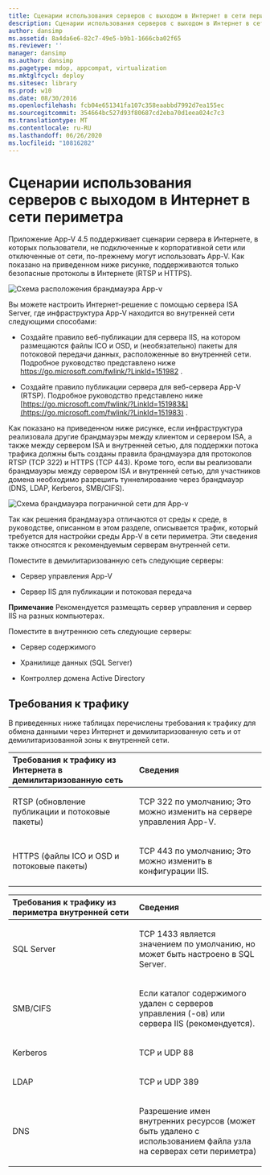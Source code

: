 ```yaml
---
title: Сценарии использования серверов с выходом в Интернет в сети периметра
description: Сценарии использования серверов с выходом в Интернет в сети периметра
author: dansimp
ms.assetid: 8a4da6e6-82c7-49e5-b9b1-1666cba02f65
ms.reviewer: ''
manager: dansimp
ms.author: dansimp
ms.pagetype: mdop, appcompat, virtualization
ms.mktglfcycl: deploy
ms.sitesec: library
ms.prod: w10
ms.date: 08/30/2016
ms.openlocfilehash: fcb04e651341fa107c358eaabbd7992d7ea155ec
ms.sourcegitcommit: 354664bc527d93f80687cd2eba70d1eea024c7c3
ms.translationtype: MT
ms.contentlocale: ru-RU
ms.lasthandoff: 06/26/2020
ms.locfileid: "10816282"
---
```

# Сценарии использования серверов с выходом в Интернет в сети периметра


Приложение App-V 4.5 поддерживает сценарии сервера в Интернете, в которых пользователи, не подключенные к корпоративной сети или отключенные от сети, по-прежнему могут использовать App-V. Как показано на приведенном ниже рисунке, поддерживаются только безопасные протоколы в Интернете (RTSP и HTTPS).

![Схема расположения брандмауэра App-v](images/appvfirewalls.gif)

Вы можете настроить Интернет-решение с помощью сервера ISA Server, где инфраструктура App-V находится во внутренней сети следующими способами:

-   Создайте правило веб-публикации для сервера IIS, на котором размещаются файлы ICO и OSD, и (необязательно) пакеты для потоковой передачи данных, расположенные во внутренней сети. Подробное руководство представлено ниже <https://go.microsoft.com/fwlink/?LinkId=151982> .

-   Создайте правило публикации сервера для веб-сервера App-V (RTSP). Подробное руководство представлено ниже [https://go.microsoft.com/fwlink/?LinkId=151983&](https://go.microsoft.com/fwlink/?LinkId=151983) .

Как показано на приведенном ниже рисунке, если инфраструктура реализовала другие брандмауэры между клиентом и сервером ISA, а также между сервером ISA и внутренней сетью, для поддержки потока трафика должны быть созданы правила брандмауэра для протоколов RTSP (TCP 322) и HTTPS (TCP 443). Кроме того, если вы реализовали брандмауэры между сервером ISA и внутренней сетью, для участников домена необходимо разрешить туннелирование через брандмауэр (DNS, LDAP, Kerberos, SMB/CIFS).

![Схема брандмауэра пограничной сети для App-v](images/appvperimeternetworkfirewall.gif)

Так как решения брандмауэра отличаются от среды к среде, в руководстве, описанном в этом разделе, описывается трафик, который требуется для настройки среды App-V в сети периметра. Эти сведения также относятся к рекомендуемым серверам внутренней сети.

Поместите в демилитаризованную сеть следующие серверы:

-   Сервер управления App-V

-   Сервер IIS для публикации и потоковая передача

**Примечание**  Рекомендуется размещать сервер управления и сервер IIS на разных компьютерах.

 

Поместите в внутреннюю сеть следующие серверы:

-   Сервер содержимого

-   Хранилище данных (SQL Server)

-   Контроллер домена Active Directory

## Требования к трафику


В приведенных ниже таблицах перечислены требования к трафику для обмена данными через Интернет и демилитаризованную сеть и от демилитаризованной зоны к внутренней сети.

<table>
<colgroup>
<col width="50%" />
<col width="50%" />
</colgroup>
<thead>
<tr class="header">
<th align="left">Требования к трафику из Интернета в демилитаризованную сеть</th>
<th align="left">Сведения</th>
</tr>
</thead>
<tbody>
<tr class="odd">
<td align="left"><p>RTSP (обновление публикации и потоковые пакеты)</p></td>
<td align="left"><p>TCP 322 по умолчанию; Это можно изменить на сервере управления App-V.</p></td>
</tr>
<tr class="even">
<td align="left"><p>HTTPS (файлы ICO и OSD и потоковые пакеты)</p></td>
<td align="left"><p>TCP 443 по умолчанию; Это можно изменить в конфигурации IIS.</p></td>
</tr>
</tbody>
</table>

 

<table>
<colgroup>
<col width="50%" />
<col width="50%" />
</colgroup>
<thead>
<tr class="header">
<th align="left">Требования к трафику из периметра внутренней сети</th>
<th align="left">Сведения</th>
</tr>
</thead>
<tbody>
<tr class="odd">
<td align="left"><p>SQL Server</p></td>
<td align="left"><p>TCP 1433 является значением по умолчанию, но может быть настроено в SQL Server.</p></td>
</tr>
<tr class="even">
<td align="left"><p>SMB/CIFS</p></td>
<td align="left"><p>Если каталог содержимого удален с серверов управления (-ов) или сервера IIS (рекомендуется).</p></td>
</tr>
<tr class="odd">
<td align="left"><p>Kerberos</p></td>
<td align="left"><p>TCP и UDP 88</p></td>
</tr>
<tr class="even">
<td align="left"><p>LDAP</p></td>
<td align="left"><p>TCP и UDP 389</p></td>
</tr>
<tr class="odd">
<td align="left"><p>DNS</p></td>
<td align="left"><p>Разрешение имен внутренних ресурсов (может быть удалено с использованием файла узла на серверах сети периметра)</p></td>
</tr>
</tbody>
</table>

 

 

 





